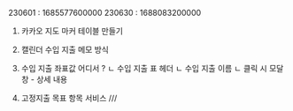 230601 : 1685577600000
230630 : 1688083200000

1. 카카오 지도 마커 테이블 만들기

2. 캘린더 수입 지출 메모 방식

3. 수입 지출 좌표값 어디서 ?
   ㄴ 수입 지출 표 헤더
   ㄴ 수입 지출 이름
   ㄴ 클릭 시 모달 창 - 상세 내용

4. 고정지출 목표 항목 서비스 ///
